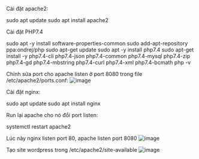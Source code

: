 Cài đặt apache2:

sudo apt update
sudo apt install apache2

Cài đặt PHP7.4

sudo apt -y install software-properties-common
sudo add-apt-repository ppa:ondrej/php
sudo apt-get update
sudo apt -y install php7.4
sudo apt-get install -y php7.4-cli php7.4-json php7.4-common php7.4-mysql php7.4-zip php7.4-gd php7.4-mbstring php7.4-curl php7.4-xml php7.4-bcmath
php -v

Chỉnh sửa port cho apache listen ở port 8080 trong file /etc/apache2/ports.conf:
![image](https://github.com/user-attachments/assets/8f5c2172-d465-4d48-8440-9d570bf8184d)

Cài đặt nginx:

sudo apt update
sudo apt install nginx

Run lại apache cho nó đổi port listen:

systemctl restart apache2

Lúc này nginx listen port 80, apache listen port 8080
![image](https://github.com/user-attachments/assets/38dd23f6-0f15-45ca-8c07-044165a113ee)

Tạo site wordpress trong /etc/apache2/site-available
![image](https://github.com/user-attachments/assets/46897c8d-3c6a-4a45-b887-6317113008a2)

